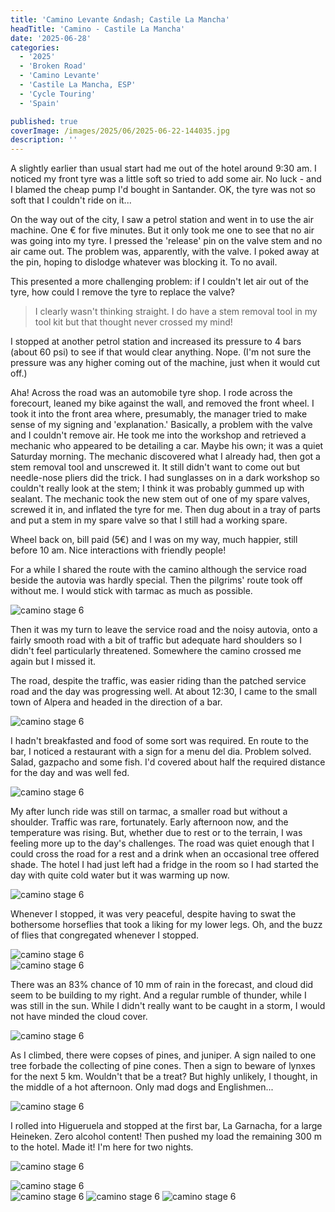 ```yaml
---
title: 'Camino Levante &ndash; Castile La Mancha'
headTitle: 'Camino - Castile La Mancha'
date: '2025-06-28'
categories:
  - '2025'
  - 'Broken Road'
  - 'Camino Levante'
  - 'Castile La Mancha, ESP'
  - 'Cycle Touring'
  - 'Spain'

published: true
coverImage: /images/2025/06/2025-06-22-144035.jpg
description: ''
---
```


<script>
  import Img from '$lib/components/Img.svelte'
  import DayCardHGroup from '$lib/components/DayCardHGroup.svelte'
</script>

<section class="card">

<DayCardHGroup
  where="Almansa &ndash; Higueruela"
  when="2025-06-21"
  distance="43.6 km, 499 m, 995.4 km to date"
/>

<p>A slightly earlier than usual start had me out of the hotel around 9:30 am. I noticed my front tyre was a little soft so tried to add some air. No luck - and I blamed the cheap pump I'd bought in Santander. OK, the tyre was not so soft that I couldn't ride on it...</p>

<p>On the way out of the city, I saw a petrol station and went in to use the air machine. One &euro; for five minutes. But it only took me one to see that no air was going into my tyre. I pressed the 'release' pin on the valve stem and no air came out. The problem was, apparently, with the valve. I poked away at the pin, hoping to dislodge whatever was blocking it. To no avail. </p>

<p>This presented a more challenging problem: if I couldn't let air out of the tyre, how could I remove the tyre to replace the valve? </p>

<blockquote>I clearly wasn't thinking straight. I do have a stem removal tool in my tool kit but that thought never crossed my mind!</blockquote>

<p>I stopped at another petrol station and increased its pressure to 4 bars (about 60 psi) to see if that would clear anything. Nope. (I'm not sure the pressure was any higher coming out of the machine, just when it would cut off.)</p>

<p>Aha! Across the road was an automobile tyre shop. I rode across the forecourt, leaned my bike against the wall, and removed the front wheel. I took it into the front area where, presumably, the manager tried to make sense of my signing and 'explanation.' Basically, a problem with the valve and I couldn't remove air. He took me into the workshop and retrieved a mechanic who appeared to be detailing a car. Maybe his own; it was a quiet Saturday morning. The mechanic discovered what I already had, then got a stem removal tool and unscrewed it. It still didn't want to come out but needle-nose pliers did the trick. I had sunglasses on in a dark workshop so couldn't really look at the stem; I think it was probably gummed up with sealant. The mechanic took the new stem out of one of my spare valves, screwed it in, and inflated the tyre for me. Then dug about in a tray of parts and put a stem in my spare valve so that I still had a working spare.</p>

<p>Wheel back on, bill paid (5&euro;) and I was on my way, much happier, still before 10 am. Nice interactions with friendly people!</p>

<p>For a while I shared the route with the camino although the service road beside the autovia was hardly special. Then the pilgrims' route took off without me. I would stick with tarmac as much as possible.</p>

<Img
  src="/images/2025/06/2025-06-21-101451.jpg"
  alt="camino stage 6"
/>

<p>Then it was my turn to leave the service road and the noisy autovia, onto a fairly smooth road with a bit of traffic but adequate hard shoulders so I didn't feel particularly threatened. Somewhere the camino crossed me again but I missed it.   </p>

<p>The road, despite the traffic, was easier riding than the patched service road and the day was progressing well. At about 12:30, I came to the small town of Alpera and headed in the direction of a bar.</p>

<Img
  src="/images/2025/06/2025-06-21-115527.jpg"
  alt="camino stage 6"
/>

<p>I hadn't breakfasted and food of some sort was required. En route to the bar, I noticed a restaurant with a sign for a menu del dia. Problem solved. Salad, gazpacho and some fish. I'd covered about half the required distance for the day and was well fed.</p>

<Img
  src="/images/2025/06/2025-06-21-135030.jpg"
  alt="camino stage 6"
/>

<p>My after lunch ride was still on tarmac, a smaller road but without a shoulder. Traffic was rare, fortunately. Early afternoon now, and the temperature was rising. But, whether due to rest or to the terrain, I was feeling more up to the day's challenges. The road was quiet enough that I could cross the road for a rest and a drink when an occasional tree offered shade. The hotel I had just left had a fridge in the room so I had started the day with quite cold water but it was warming up now.</p>

<Img
  src="/images/2025/06/2025-06-21-135049.jpg"
  alt="camino stage 6"
/>

<p>Whenever I stopped, it was very peaceful, despite having to swat the bothersome horseflies that took a liking for my lower legs. Oh, and the buzz of flies that congregated whenever I stopped. 
</p>

<div class="w-70">
  <Img
    src="/images/2025/06/2025-06-21-143331.jpg"
    alt="camino stage 6"
  />
</div>
<Img
  src="/images/2025/06/2025-06-21-143411.jpg"
  alt="camino stage 6"
/>

<p>There was an 83% chance of 10 mm of rain in the forecast, and cloud did seem to be building to my right. And a regular rumble of thunder, while I was still in the sun. While I didn't really want to be caught in a storm, I would not have minded the cloud cover.</p>
<Img
  src="/images/2025/06/2025-06-21-145135.jpg"
  alt="camino stage 6"
/>

<p>As I climbed, there were copses of pines, and juniper. A sign nailed to one tree forbade the collecting of pine cones. Then a sign to beware of lynxes for the next 5 km. Wouldn't that be a treat? But highly unlikely, I thought, in the middle of a hot afternoon. Only mad dogs and Englishmen...</p>

<Img
  src="/images/2025/06/2025-06-21-150523.jpg"
  alt="camino stage 6"
/>

<p>I rolled into Higueruela and stopped at the first bar, La Garnacha, for a large Heineken. Zero alcohol content! Then pushed my load the remaining 300 m to the hotel. Made it! I'm here for two nights.</p>

<DayCardHGroup
  where="Higueruerla"
  when="2025-06-22"
/>

<Img
  src="/images/2025/06/2025-06-22-133054.jpg"
  alt="camino stage 6"
  caption="The camino route through many towns and villages are marked with these ceramic shell markers, although this is the first I'd noticed."
/>

<div class="w-80">
  <Img
    src="/images/2025/06/2025-06-22-133504.jpg"
    alt="camino stage 6"
    caption="A somewhat obscure triangular clock tower."
  />
</div>
<Img
  src="/images/2025/06/2025-06-22-143725.jpg"
  alt="camino stage 6"
/>
<Img
  src="/images/2025/06/2025-06-22-144035.jpg"
  alt="camino stage 6"
/>
<Img
  src="/images/2025/06/2025-06-22-144142.jpg"
  alt="camino stage 6"
/>

</section>
